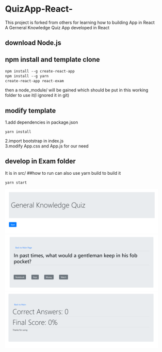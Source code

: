 # QuizApp-React-
This project is forked from others for learning how to building App in React
A Gerneral Knowledge Quiz App developed in React
## download Node.js
## npm install and template clone
```shell
npm install --g create-react-app 
npm install --g yarn
create-react-app react-exam
```
then a node_module/ will be gained which should be put in this working folder to use it(I ignored it in git)
## modify template
1.add dependencies in package.json<br>
```shell
yarn install
```
2.import bootstrap in index.js<br>
3.modify App.css and App.js for our need<br>
## develop in Exam folder
It is in src/
##how to run
can also use yarn build to build it
```shell
yarn start
```
![](https://github.com/JiajingFang/QuizApp-React-/blob/master/image/1.png)  
![](https://github.com/JiajingFang/QuizApp-React-/blob/master/image/2.png)  
![](https://github.com/JiajingFang/QuizApp-React-/blob/master/image/3.png)  
